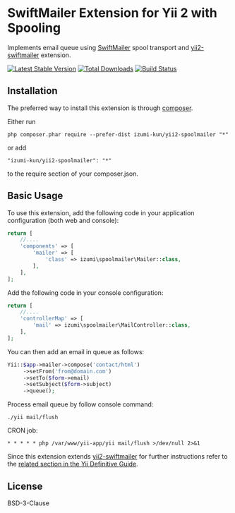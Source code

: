 # SwiftMailer Extension for Yii 2 with Spooling

Implements email queue using [SwiftMailer](http://swiftmailer.org/) spool transport and [yii2-swiftmailer](https://github.com/yiisoft/yii2-swiftmailer) extension.

[![Latest Stable Version](https://poser.pugx.org/izumi-kun/yii2-spoolmailer/v/stable)](https://packagist.org/packages/izumi-kun/yii2-spoolmailer)
[![Total Downloads](https://poser.pugx.org/izumi-kun/yii2-spoolmailer/downloads)](https://packagist.org/packages/izumi-kun/yii2-spoolmailer)
[![Build Status](https://travis-ci.org/Izumi-kun/yii2-spoolmailer.svg?branch=master)](https://travis-ci.org/Izumi-kun/yii2-spoolmailer)

## Installation

The preferred way to install this extension is through [composer](http://getcomposer.org/download/).

Either run

```
php composer.phar require --prefer-dist izumi-kun/yii2-spoolmailer "*"
```

or add

```
"izumi-kun/yii2-spoolmailer": "*"
```

to the require section of your composer.json.

## Basic Usage

To use this extension, add the following code in your application configuration (both web and console):

```php
return [
    //....
    'components' => [
        'mailer' => [
            'class' => izumi\spoolmailer\Mailer::class,
        ],
    ],
];
```

Add the following code in your console configuration:

```php
return [
    //....
    'controllerMap' => [
        'mail' => izumi\spoolmailer\MailController::class,
    ],
];
```

You can then add an email in queue as follows:

```php
Yii::$app->mailer->compose('contact/html')
     ->setFrom('from@domain.com')
     ->setTo($form->email)
     ->setSubject($form->subject)
     ->queue();
```

Process email queue by follow console command:

```
./yii mail/flush
```

CRON job:

```
* * * * * php /var/www/yii-app/yii mail/flush >/dev/null 2>&1
```

Since this extension extends [yii2-swiftmailer](https://github.com/yiisoft/yii2-swiftmailer) for further instructions refer to the [related section in the Yii Definitive Guide](http://www.yiiframework.com/doc-2.0/guide-tutorial-mailing.html).

## License

BSD-3-Clause
